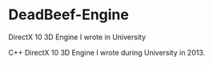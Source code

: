 # DeadBeef-Engine
DirectX 10 3D Engine I wrote in University

C++ DirectX 10 3D Engine I wrote during University in 2013.
